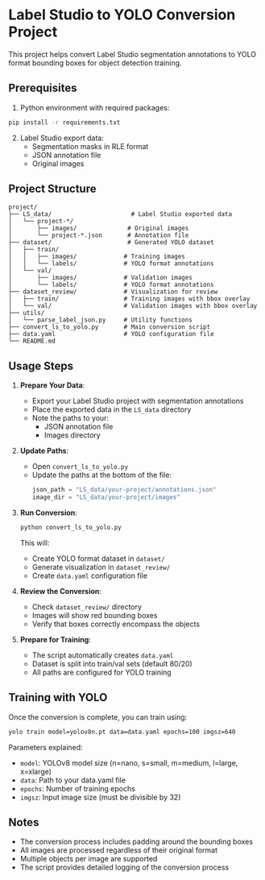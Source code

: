 # Label Studio to YOLO Conversion Project

This project helps convert Label Studio segmentation annotations to YOLO format bounding boxes for object detection training.

## Prerequisites

1. Python environment with required packages:
```bash
pip install -r requirements.txt
```

2. Label Studio export data:
   - Segmentation masks in RLE format
   - JSON annotation file
   - Original images

## Project Structure

```
project/
├── LS_data/                      # Label Studio exported data
│   └── project-*/
│       ├── images/              # Original images
│       └── project-*.json       # Annotation file
├── dataset/                     # Generated YOLO dataset
│   ├── train/
│   │   ├── images/             # Training images
│   │   └── labels/             # YOLO format annotations
│   └── val/
│       ├── images/             # Validation images
│       └── labels/             # YOLO format annotations
├── dataset_review/             # Visualization for review
│   ├── train/                  # Training images with bbox overlay
│   └── val/                    # Validation images with bbox overlay
├── utils/
│   └── parse_label_json.py     # Utility functions
├── convert_ls_to_yolo.py       # Main conversion script
├── data.yaml                   # YOLO configuration file
└── README.md
```

## Usage Steps

1. **Prepare Your Data**:
   - Export your Label Studio project with segmentation annotations
   - Place the exported data in the `LS_data` directory
   - Note the paths to your:
     - JSON annotation file
     - Images directory

2. **Update Paths**:
   - Open `convert_ls_to_yolo.py`
   - Update the paths at the bottom of the file:
     ```python
     json_path = "LS_data/your-project/annotations.json"
     image_dir = "LS_data/your-project/images"
     ```

3. **Run Conversion**:
   ```bash
   python convert_ls_to_yolo.py
   ```
   This will:
   - Create YOLO format dataset in `dataset/`
   - Generate visualization in `dataset_review/`
   - Create `data.yaml` configuration file

4. **Review the Conversion**:
   - Check `dataset_review/` directory
   - Images will show red bounding boxes
   - Verify that boxes correctly encompass the objects

5. **Prepare for Training**:
   - The script automatically creates `data.yaml`
   - Dataset is split into train/val sets (default 80/20)
   - All paths are configured for YOLO training

## Training with YOLO

Once the conversion is complete, you can train using:
```bash
yolo train model=yolov8n.pt data=data.yaml epochs=100 imgsz=640
```

Parameters explained:
- `model`: YOLOv8 model size (n=nano, s=small, m=medium, l=large, x=xlarge)
- `data`: Path to your data.yaml file
- `epochs`: Number of training epochs
- `imgsz`: Input image size (must be divisible by 32)

## Notes

- The conversion process includes padding around the bounding boxes
- All images are processed regardless of their original format
- Multiple objects per image are supported
- The script provides detailed logging of the conversion process 